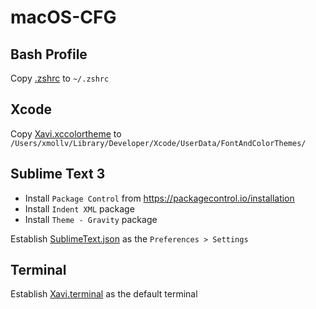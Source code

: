 # macOS-CFG

## Bash Profile

Copy [.zshrc](https://github.com/xmollv/macOS-cfg/blob/master/.zshrc) to `~/.zshrc`

## Xcode

Copy [Xavi.xccolortheme](https://github.com/xmollv/macOS-cfg/blob/master/Xavi.xccolortheme) to `/Users/xmollv/Library/Developer/Xcode/UserData/FontAndColorThemes/`

## Sublime Text 3

- Install `Package Control` from https://packagecontrol.io/installation
- Install `Indent XML` package
- Install `Theme - Gravity` package

Establish [SublimeText.json](https://github.com/xmollv/macOS-cfg/blob/master/SublimeText.json) as the `Preferences > Settings`

## Terminal

Establish [Xavi.terminal](https://github.com/xmollv/macOS-cfg/blob/master/Xavi.terminal) as the default terminal
